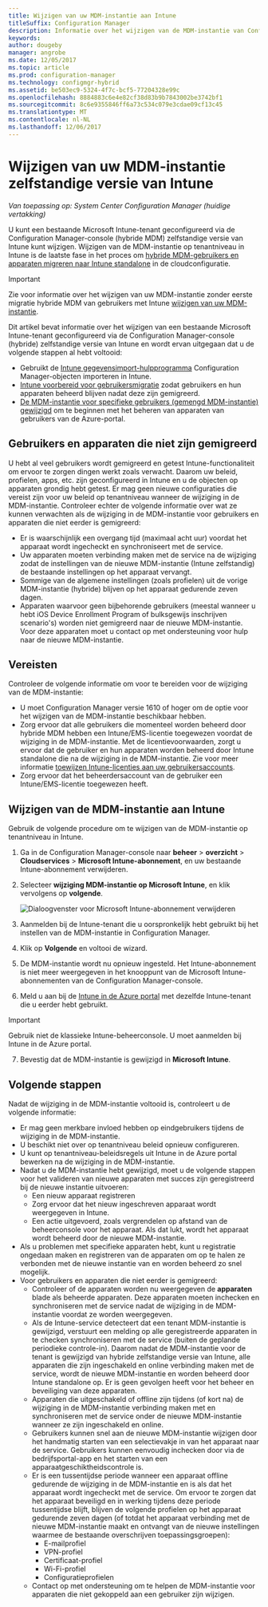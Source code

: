 ```yaml
---
title: Wijzigen van uw MDM-instantie aan Intune
titleSuffix: Configuration Manager
description: Informatie over het wijzigen van de MDM-instantie van Configuration Manager (hybride) zelfstandige versie van Intune.
keywords: 
author: dougeby
manager: angrobe
ms.date: 12/05/2017
ms.topic: article
ms.prod: configuration-manager
ms.technology: configmgr-hybrid
ms.assetid: be503ec9-5324-4f7c-bcf5-77204328e99c
ms.openlocfilehash: 8884883c6e4e82cf38d83b9b7843002be3742bf1
ms.sourcegitcommit: 8c6e9355846ff6a73c534c079e3cdae09cf13c45
ms.translationtype: MT
ms.contentlocale: nl-NL
ms.lasthandoff: 12/06/2017
---
```

# <a name="change-your-mdm-authority-to-intune-standalone"></a>Wijzigen van uw MDM-instantie zelfstandige versie van Intune

*Van toepassing op: System Center Configuration Manager (huidige vertakking)*    

U kunt een bestaande Microsoft Intune-tenant geconfigureerd via de Configuration Manager-console (hybride MDM) zelfstandige versie van Intune kunt wijzigen. Wijzigen van de MDM-instantie op tenantniveau in Intune is de laatste fase in het proces om [hybride MDM-gebruikers en apparaten migreren naar Intune standalone](migrate-hybridmdm-to-intunesa.md) in de cloudconfiguratie.    

> [!Important]    
> Zie voor informatie over het wijzigen van uw MDM-instantie zonder eerste migratie hybride MDM van gebruikers met Intune [wijzigen van uw MDM-instantie](change-mdm-authority.md).

Dit artikel bevat informatie over het wijzigen van een bestaande Microsoft Intune-tenant geconfigureerd via de Configuration Manager-console (hybride) zelfstandige versie van Intune en wordt ervan uitgegaan dat u de volgende stappen al hebt voltooid:
- Gebruikt de [Intune gegevensimport-hulpprogramma](migrate-import-data.md) Configuration Manager-objecten importeren in Intune. 
- [Intune voorbereid voor gebruikersmigratie](migrate-prepare-intune.md) zodat gebruikers en hun apparaten beheerd blijven nadat deze zijn gemigreerd.
- [De MDM-instantie voor specifieke gebruikers (gemengd MDM-instantie) gewijzigd](migrate-mixed-authority.md) om te beginnen met het beheren van apparaten van gebruikers van de Azure-portal.


## <a name="users-and-devices-that-have-not-been-migrated"></a>Gebruikers en apparaten die niet zijn gemigreerd
U hebt al veel gebruikers wordt gemigreerd en getest Intune-functionaliteit om ervoor te zorgen dingen werkt zoals verwacht. Daarom uw beleid, profielen, apps, etc. zijn geconfigureerd in Intune en u de objecten op apparaten grondig hebt getest. Er mag geen nieuwe configuraties die vereist zijn voor uw beleid op tenantniveau wanneer de wijziging in de MDM-instantie. Controleer echter de volgende informatie over wat ze kunnen verwachten als de wijziging in de MDM-instantie voor gebruikers en apparaten die niet eerder is gemigreerd:    
- Er is waarschijnlijk een overgang tijd (maximaal acht uur) voordat het apparaat wordt ingecheckt en synchroniseert met de service.
- Uw apparaten moeten verbinding maken met de service na de wijziging zodat de instellingen van de nieuwe MDM-instantie (Intune zelfstandig) de bestaande instellingen op het apparaat vervangt.
- Sommige van de algemene instellingen (zoals profielen) uit de vorige MDM-instantie (hybride) blijven op het apparaat gedurende zeven dagen. 
- Apparaten waarvoor geen bijbehorende gebruikers (meestal wanneer u hebt iOS Device Enrollment Program of bulksgewijs inschrijven scenario's) worden niet gemigreerd naar de nieuwe MDM-instantie. Voor deze apparaten moet u contact op met ondersteuning voor hulp naar de nieuwe MDM-instantie.

## <a name="prerequisites"></a>Vereisten
Controleer de volgende informatie om voor te bereiden voor de wijziging van de MDM-instantie:
- U moet Configuration Manager versie 1610 of hoger om de optie voor het wijzigen van de MDM-instantie beschikbaar hebben.
- Zorg ervoor dat alle gebruikers die momenteel worden beheerd door hybride MDM hebben een Intune/EMS-licentie toegewezen voordat de wijziging in de MDM-instantie. Met de licentievoorwaarden, zorgt u ervoor dat de gebruiker en hun apparaten worden beheerd door Intune standalone die na de wijziging in de MDM-instantie. Zie voor meer informatie [toewijzen Intune-licenties aan uw gebruikersaccounts](https://docs.microsoft.com/intune/get-started/start-with-a-paid-subscription-to-microsoft-intune-step-4).
- Zorg ervoor dat het beheerdersaccount van de gebruiker een Intune/EMS-licentie toegewezen heeft.

## <a name="change-the-mdm-authority-to-intune"></a>Wijzigen van de MDM-instantie aan Intune
Gebruik de volgende procedure om te wijzigen van de MDM-instantie op tenantniveau in Intune.

1.  Ga in de Configuration Manager-console naar **beheer** &gt; **overzicht** &gt; **Cloudservices** &gt; **Microsoft Intune-abonnement**, en uw bestaande Intune-abonnement verwijderen.
2.  Selecteer **wijziging MDM-instantie op Microsoft Intune**, en klik vervolgens op **volgende**.

    ![Dialoogvenster voor Microsoft Intune-abonnement verwijderen](media/mdm-change-delete-subscription.png)
3.  Aanmelden bij de Intune-tenant die u oorspronkelijk hebt gebruikt bij het instellen van de MDM-instantie in Configuration Manager.
4.  Klik op **Volgende** en voltooi de wizard.
5.  De MDM-instantie wordt nu opnieuw ingesteld. Het Intune-abonnement is niet meer weergegeven in het knooppunt van de Microsoft Intune-abonnementen van de Configuration Manager-console.
6.  Meld u aan bij de [Intune in de Azure portal](https://portal.azure.com/#blade/Microsoft_Intune_DeviceSettings/ExtensionLandingBlade/overview) met dezelfde Intune-tenant die u eerder hebt gebruikt.    

  > [!Important]    
  > Gebruik niet de klassieke Intune-beheerconsole. U moet aanmelden bij Intune in de Azure portal.
7.  Bevestig dat de MDM-instantie is gewijzigd in **Microsoft Intune**. 

## <a name="next-steps"></a>Volgende stappen
Nadat de wijziging in de MDM-instantie voltooid is, controleert u de volgende informatie:
- Er mag geen merkbare invloed hebben op eindgebruikers tijdens de wijziging in de MDM-instantie. 
- U beschikt niet over op tenantniveau beleid opnieuw configureren. 
- U kunt op tenantniveau-beleidsregels uit Intune in de Azure portal bewerken na de wijziging in de MDM-instantie.
-  Nadat u de MDM-instantie hebt gewijzigd, moet u de volgende stappen voor het valideren van nieuwe apparaten met succes zijn geregistreerd bij de nieuwe instantie uitvoeren:   
    - Een nieuw apparaat registreren
    - Zorg ervoor dat het nieuw ingeschreven apparaat wordt weergegeven in Intune.
    - Een actie uitgevoerd, zoals vergrendelen op afstand van de beheerconsole voor het apparaat. Als dat lukt, wordt het apparaat wordt beheerd door de nieuwe MDM-instantie.
- Als u problemen met specifieke apparaten hebt, kunt u registratie ongedaan maken en registreren van de apparaten om op te halen ze verbonden met de nieuwe instantie van en worden beheerd zo snel mogelijk.
- Voor gebruikers en apparaten die niet eerder is gemigreerd:
    - Controleer of de apparaten worden nu weergegeven de **apparaten** blade als beheerde apparaten. Deze apparaten moeten inchecken en synchroniseren met de service nadat de wijziging in de MDM-instantie voordat ze worden weergegeven. 
    - Als de Intune-service detecteert dat een tenant MDM-instantie is gewijzigd, verstuurt een melding op alle geregistreerde apparaten in te checken synchroniseren met de service (buiten de geplande periodieke controle-in). Daarom nadat de MDM-instantie voor de tenant is gewijzigd van hybride zelfstandige versie van Intune, alle apparaten die zijn ingeschakeld en online verbinding maken met de service, wordt de nieuwe MDM-instantie en worden beheerd door Intune standalone op. Er is geen gevolgen heeft voor het beheer en beveiliging van deze apparaten.
    - Apparaten die uitgeschakeld of offline zijn tijdens (of kort na) de wijziging in de MDM-instantie verbinding maken met en synchroniseren met de service onder de nieuwe MDM-instantie wanneer ze zijn ingeschakeld en online.  
    - Gebruikers kunnen snel aan de nieuwe MDM-instantie wijzigen door het handmatig starten van een selectievakje in van het apparaat naar de service. Gebruikers kunnen eenvoudig inchecken door via de bedrijfsportal-app en het starten van een apparaatgeschiktheidscontrole is.
    - Er is een tussentijdse periode wanneer een apparaat offline gedurende de wijziging in de MDM-instantie en is als dat het apparaat wordt ingecheckt met de service. Om ervoor te zorgen dat het apparaat beveiligd en in werking tijdens deze periode tussentijdse blijft, blijven de volgende profielen op het apparaat gedurende zeven dagen (of totdat het apparaat verbinding met de nieuwe MDM-instantie maakt en ontvangt van de nieuwe instellingen waarmee de bestaande overschrijven toepassingsgroepen):
        - E-mailprofiel
        - VPN-profiel
        - Certificaat-profiel
        - Wi-Fi-profiel
        - Configuratieprofielen
    - Contact op met ondersteuning om te helpen de MDM-instantie voor apparaten die niet gekoppeld aan een gebruiker zijn wijzigen. 
